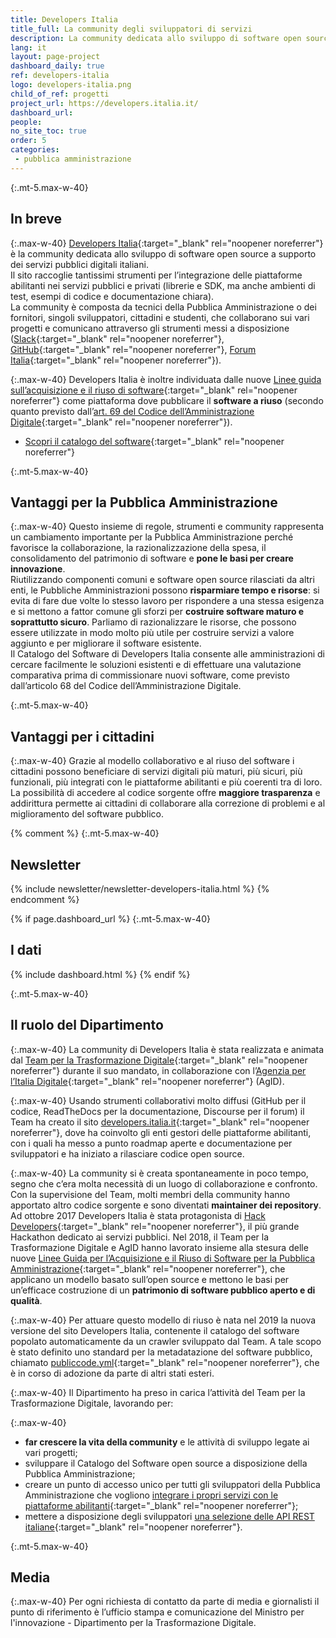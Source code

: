 ```yaml
---
title: Developers Italia
title_full: La community degli sviluppatori di servizi
description: La community dedicata allo sviluppo di software open source per i servizi pubblici italiani
lang: it
layout: page-project
dashboard_daily: true
ref: developers-italia
logo: developers-italia.png
child_of_ref: progetti
project_url: https://developers.italia.it/
dashboard_url:
people:
no_site_toc: true
order: 5
categories:
 - pubblica amministrazione
---
```


{:.mt-5.max-w-40}
## In breve

{:.max-w-40}
[Developers Italia](https://developers.italia.it/){:target="_blank" rel="noopener noreferrer"} è la community dedicata allo sviluppo di software open source a supporto dei servizi pubblici digitali italiani.  
Il sito raccoglie tantissimi strumenti per l’integrazione delle piattaforme abilitanti nei servizi pubblici e privati (librerie e SDK, ma anche ambienti di test, esempi di codice e documentazione chiara).  
La community è composta da tecnici della Pubblica Amministrazione o dei fornitori, singoli sviluppatori, cittadini e studenti, che collaborano sui vari progetti e comunicano attraverso gli strumenti messi a disposizione ([Slack](https://slack.developers.italia.it/){:target="_blank" rel="noopener noreferrer"}, [GitHub](https://github.com/italia){:target="_blank" rel="noopener noreferrer"}, [Forum Italia](https://forum.italia.it/){:target="_blank" rel="noopener noreferrer"}).

{:.max-w-40}
Developers Italia è inoltre individuata dalle nuove [Linee guida sull’acquisizione e il riuso di software](https://developers.italia.it/it/riuso){:target="_blank" rel="noopener noreferrer"} come piattaforma dove pubblicare il **software a riuso** (secondo quanto previsto dall’[art. 69 del Codice dell’Amministrazione Digitale](https://docs.italia.it/italia/piano-triennale-ict/codice-amministrazione-digitale-docs/it/v2017-12-13/_rst/capo6_art69.html){:target="_blank" rel="noopener noreferrer"}).

* [Scopri il catalogo del software](https://developers.italia.it/it/software/){:target="_blank" rel="noopener noreferrer"}

{:.mt-5.max-w-40}
## Vantaggi per la Pubblica Amministrazione

{:.max-w-40}
Questo insieme di regole, strumenti e community rappresenta un cambiamento importante per la Pubblica Amministrazione perché favorisce la collaborazione, la razionalizzazione della spesa, il consolidamento del patrimonio di software e **pone le basi per creare innovazione**.  
Riutilizzando componenti comuni e software open source rilasciati da altri enti, le Pubbliche Amministrazioni possono **risparmiare tempo e risorse**: si evita di fare due volte lo stesso lavoro per rispondere a una stessa esigenza e si mettono a fattor comune gli sforzi per **costruire software maturo e soprattutto sicuro**.  Parliamo di razionalizzare le risorse, che possono essere utilizzate in modo molto più utile per costruire servizi a valore aggiunto e per migliorare il software esistente.  
Il Catalogo del Software di Developers Italia consente alle amministrazioni di cercare facilmente le soluzioni esistenti e di effettuare una valutazione comparativa prima di commissionare nuovi software, come previsto dall’articolo 68 del Codice dell’Amministrazione Digitale.  

{:.mt-5.max-w-40}
## Vantaggi per i cittadini

{:.max-w-40}
Grazie al modello collaborativo e al riuso del software i cittadini possono beneficiare di servizi digitali più maturi, più sicuri, più funzionali, più integrati con le piattaforme abilitanti e più coerenti tra di loro.  
La possibilità di accedere al codice sorgente offre **maggiore trasparenza** e addirittura permette ai cittadini di collaborare alla correzione di problemi e al miglioramento del software pubblico.

{% comment %}
{:.mt-5.max-w-40}
## Newsletter

{% include newsletter/newsletter-developers-italia.html %}
{% endcomment %}

{% if page.dashboard_url %}
{:.mt-5.max-w-40}
## I dati

{% include dashboard.html %}
{% endif %}

{:.mt-5.max-w-40}
## Il ruolo del Dipartimento

{:.max-w-40}
La community di Developers Italia è stata realizzata e animata dal [Team per la Trasformazione Digitale](https://teamdigitale.governo.it/){:target="_blank" rel="noopener noreferrer"} durante il suo mandato, in collaborazione con l’[Agenzia per l’Italia Digitale](http://www.agid.gov.it){:target="_blank" rel="noopener noreferrer"} (AgID).

{:.max-w-40}
Usando strumenti collaborativi molto diffusi (GitHub per il codice, ReadTheDocs per la documentazione, Discourse per il forum) il Team ha creato il sito [developers.italia.it](https://developers.italia.it){:target="_blank" rel="noopener noreferrer"}, dove ha coinvolto gli enti gestori delle piattaforme abilitanti, con i quali ha messo a punto roadmap aperte e documentazione per sviluppatori e ha iniziato a rilasciare codice open source.

{:.max-w-40}
La community si è creata spontaneamente in poco tempo, segno che c’era molta necessità di un luogo di collaborazione e confronto. Con la supervisione del Team, molti membri della community hanno apportato altro codice sorgente e sono diventati **maintainer dei repository**.
Ad ottobre 2017 Developers Italia è stata protagonista di [Hack Developers](https://hack.developers.italia.it/){:target="_blank" rel="noopener noreferrer"}, il più grande Hackathon dedicato ai servizi pubblici.
Nel 2018, il Team per la Trasformazione Digitale e AgID hanno lavorato insieme alla stesura delle nuove [Linee Guida per l’Acquisizione e il Riuso di Software per la Pubblica Amministrazione](https://developers.italia.it/it/riuso){:target="_blank" rel="noopener noreferrer"}, che applicano un modello basato sull’open source e mettono le basi per un’efficace costruzione di un **patrimonio di software pubblico aperto e di qualità**.

{:.max-w-40}
Per attuare questo modello di riuso è nata nel 2019 la nuova versione del sito Developers Italia, contenente il catalogo del software popolato automaticamente da un crawler sviluppato dal Team. A tale scopo è stato definito uno standard per la metadatazione del software pubblico, chiamato [publiccode.yml](https://docs.italia.it/italia/developers-italia/publiccodeyml/){:target="_blank" rel="noopener noreferrer"}, che è in corso di adozione da parte di altri stati esteri.

{:.max-w-40}
Il Dipartimento ha preso in carica l’attività del Team per la Trasformazione Digitale, lavorando per:

{:.max-w-40}
* **far crescere la vita della community** e le attività di sviluppo legate ai vari progetti;
* sviluppare il Catalogo del Software open source a disposizione della Pubblica Amministrazione; 
* creare un punto di accesso unico per tutti gli sviluppatori della Pubblica Amministrazione che vogliono [integrare i propri servizi con le piattaforme abilitanti](https://developers.italia.it/it/piattaforme/){:target="_blank" rel="noopener noreferrer"};
* mettere a disposizione degli sviluppatori [una selezione delle API REST italiane](https://developers.italia.it/it/api/){:target="_blank" rel="noopener noreferrer"}.

{:.mt-5.max-w-40}
## Media

{:.max-w-40}
Per ogni richiesta di contatto da parte di media e giornalisti il punto di riferimento è l’ufficio stampa e comunicazione del Ministro per l'innovazione - Dipartimento per la Trasformazione Digitale.

